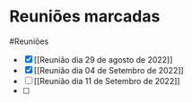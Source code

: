 # Reuniões marcadas
#Reuniões

- [x] [[Reunião dia 29 de agosto de 2022]]
- [x] [[Reunião dia 04 de Setembro de 2022]]
- [ ] [[Reunião dia 11 de Setembro de 2022]]
- [ ] 